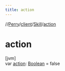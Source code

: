 ```yaml
---
title: action
---
```

//[Perry](../../../index.html)/[client](../index.html)/[Skill](index.html)/[action](action.html)



# action



[jvm]\
var [action](action.html): [Boolean](https://kotlinlang.org/api/latest/jvm/stdlib/kotlin/-boolean/index.html) = false




